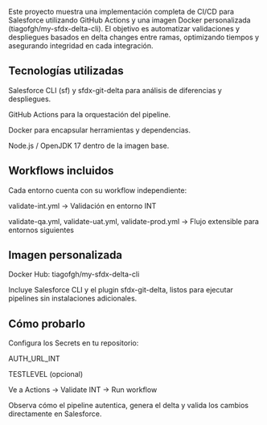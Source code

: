 Este proyecto muestra una implementación completa de CI/CD para Salesforce utilizando GitHub Actions y una imagen Docker personalizada (tiagofgh/my-sfdx-delta-cli).
El objetivo es automatizar validaciones y despliegues basados en delta changes entre ramas, optimizando tiempos y asegurando integridad en cada integración.

## Tecnologías utilizadas

Salesforce CLI (sf) y sfdx-git-delta para análisis de diferencias y despliegues.

GitHub Actions para la orquestación del pipeline.

Docker para encapsular herramientas y dependencias.

Node.js / OpenJDK 17 dentro de la imagen base.

## Workflows incluidos

Cada entorno cuenta con su workflow independiente:

validate-int.yml → Validación en entorno INT

validate-qa.yml, validate-uat.yml, validate-prod.yml → Flujo extensible para entornos siguientes

## Imagen personalizada

Docker Hub: tiagofgh/my-sfdx-delta-cli

Incluye Salesforce CLI y el plugin sfdx-git-delta, listos para ejecutar pipelines sin instalaciones adicionales.

## Cómo probarlo

Configura los Secrets en tu repositorio:

AUTH_URL_INT

TESTLEVEL (opcional)

Ve a Actions → Validate INT → Run workflow

Observa cómo el pipeline autentica, genera el delta y valida los cambios directamente en Salesforce.